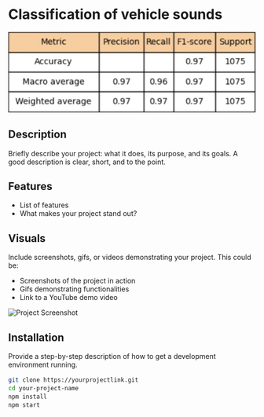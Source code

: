 # Classification of vehicle sounds

<!-- A catchy project logo or banner goes here -->

![Project Banner](pics/metrics_2.jpg)

## Description

Briefly describe your project: what it does, its purpose, and its goals. A good description is clear, short, and to the point.

## Features

- List of features
- What makes your project stand out?

## Visuals

Include screenshots, gifs, or videos demonstrating your project. This could be:
- Screenshots of the project in action
- Gifs demonstrating functionalities
- Link to a YouTube demo video

![Project Screenshot](link-to-screenshot)

## Installation

Provide a step-by-step description of how to get a development environment running.

```bash
git clone https://yourprojectlink.git
cd your-project-name
npm install
npm start
